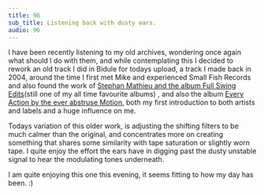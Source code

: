```yaml
---
title: 96
sub_title: Listening back with dusty ears.
audio: 96
---
```


I have been recently listening to my old archives, wondering once again what should I do with them, and while contemplating this I decided to rework an old track I did in Bidule for todays upload, a track I made back in 2004, around the time I first met Mike and experienced Small Fish Records and also found the work of <a href="http://www.discogs.com/Stephan-Mathieu-Full-Swing-Edits/release/155205" title="Stephan Mathieu and the album Full Swing Edits" target="_blank">Stephan Mathieu and the album Full Swing Edits</a>(still one of my all time favourite albums) , and also the album <a href="http://www.12k.com/index.php/site/releases/every_action/" title="Every Action by the ever abstruse Motion" target="_blank">Every Action by the ever abstruse Motion</a>, both my first introduction to both artists and labels and a huge influence on me.

Todays variation of this older work, is adjusting the shifting filters to be much calmer than the original, and concentrates more on creating something that shares some similarity with tape saturation or slightly worn tape. I quite enjoy the effort the ears have in digging past the dusty unstable signal to hear the modulating tones underneath.

I am quite enjoying this one this evening, it seems fitting to how my day has been. :)